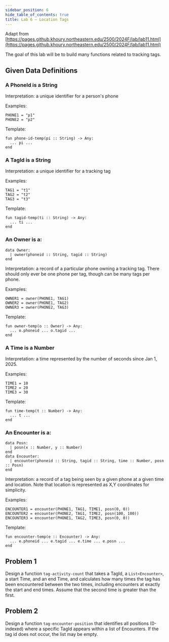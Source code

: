 ```yaml
---
sidebar_position: 6
hide_table_of_contents: true
title: Lab 6 — Location Tags
---
```


Adapt from [https://pages.github.khoury.northeastern.edu/2500/2024F/lab/lab11.html](https://pages.github.khoury.northeastern.edu/2500/2024F/lab/lab11.html)

The goal of this lab will be to build many functions related to tracking tags.

## Given Data Definitions
### A PhoneId is a String

Interpretation: a unique identifier for a person's phone

Examples:
```pyret
PHONE1 = "p1"
PHONE2 = "p2"
```
Template:
```pyret
fun phone-id-temp(pi :: String) -> Any:
  ... pi ...
end
```

### A TagId is a String
Interpretation: a unique identifier for a tracking tag

Examples:
```pyret
TAG1 = "t1"
TAG2 = "t2"
TAG3 = "t3"
```
Template:
```pyret
fun tagid-temp(ti :: String) -> Any:
  ... ti ...
end
```

### An Owner is a:
```pyret
data Owner:
  | owner(phoneid :: String, tagid :: String)
end
```
Interpretation: a record of a particular phone owning a tracking tag.
There should only ever be one phone per tag, though can be many tags per phone.

Examples:
```pyret
OWNER1 = owner(PHONE1, TAG1)
OWNER2 = owner(PHONE1, TAG2)
OWNER3 = owner(PHONE2, TAG3)
```
Template:
```pyret
fun owner-temp(o :: Owner) -> Any:
  ... o.phoneid ... o.tagid ...
end
```

### A Time is a Number
Interpretation: a time represented by the number of seconds since Jan 1, 2025.

Examples:
```pyret
TIME1 = 10
TIME2 = 20
TIME3 = 30
```
Template:
```pyret
fun time-temp(t :: Number) -> Any:
  ... t ...
end
```

### An Encounter is a:
```pyret
data Posn:
  | posn(x :: Number, y :: Number)
end
data Encounter:
  | encounter(phoneid :: String, tagid :: String, time :: Number, posn :: Posn)
end
```
Interpretation: a record of a tag being seen by a given phone at a given time and location.
Note that location is represented as X,Y coordinates for simplicity.

Examples:
```pyret
ENCOUNTER1 = encounter(PHONE1, TAG1, TIME1, posn(0, 0))
ENCOUNTER2 = encounter(PHONE2, TAG1, TIME2, posn(100, 100))
ENCOUNTER3 = encounter(PHONE1, TAG2, TIME3, posn(0, 0))
```

Template:
```pyret
fun encounter-temp(e :: Encounter) -> Any:
  ... e.phoneid ... e.tagid ... e.time ... e.posn ...
end
```

## Problem 1
Design a function `tag-activity-count` that takes a TagId, a `List<Encounter>`, a start Time, and an end Time, and calculates how many times the tag has been encountered between the two times, including encounters at exactly the start and end times. Assume that the second time is greater than the first.

## Problem 2
Design a function `tag-encounter-position` that identifies all positions (0-indexed) where a specific TagId appears within a list of Encounters. If the tag id does not occur, the list may be empty.